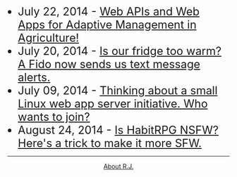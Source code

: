 
- July 22, 2014 - [Web APIs and Web Apps for Adaptive Management in Agriculture!](web-apis-and-web-apps-for-adaptive-management-in-agriculture/README.md)
- July 20, 2014 - [Is our fridge too warm? A Fido now sends us text message alerts.](#!is-our-fridge-too-warm/README.md)
- July 09, 2014 - [Thinking about a small Linux web app server initiative. Who wants to join?](#!thinking-about-a-small-linux-web-app-server-initiative/README.md)
- August 24, 2014 - [Is HabitRPG NSFW? Here's a trick to make it more SFW.](#!make-habitrpg-safe-for-work/README.md)
    
<div style="text-align:center; width: 100%; ">
<hr style="position: relative; margin-top: 1em;">
<a href='#!about/README.md'>About R.J.</a>
</div>

<style> 
li {font-size: 1.8em;}
</style>
